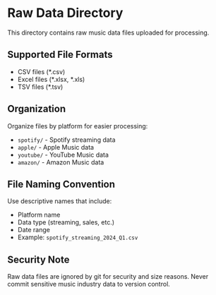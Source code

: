 ﻿# Raw Data Directory

This directory contains raw music data files uploaded for processing.

## Supported File Formats
- CSV files (*.csv)
- Excel files (*.xlsx, *.xls)  
- TSV files (*.tsv)

## Organization
Organize files by platform for easier processing:
- `spotify/` - Spotify streaming data
- `apple/` - Apple Music data
- `youtube/` - YouTube Music data
- `amazon/` - Amazon Music data

## File Naming Convention
Use descriptive names that include:
- Platform name
- Data type (streaming, sales, etc.)
- Date range
- Example: `spotify_streaming_2024_Q1.csv`

## Security Note
Raw data files are ignored by git for security and size reasons.
Never commit sensitive music industry data to version control.
